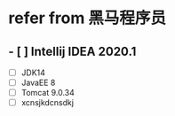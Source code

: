 # refer from 黑马程序员

## - [ ] Intellij IDEA 2020.1
- [ ] JDK14
- [ ] JavaEE 8
- [ ] Tomcat 9.0.34 
- [ ] xcnsjkdcnsdkj
